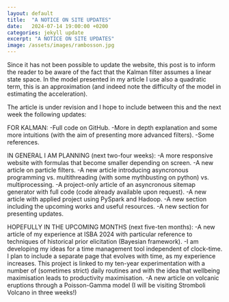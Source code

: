 ```yaml
---
layout: default
title:  "A NOTICE ON SITE UPDATES"
date:   2024-07-14 19:00:00 +0200
categories: jekyll update
excerpt: "A NOTICE ON SITE UPDATES"
image: /assets/images/rambosson.jpg
---
```


Since it has not been possible to update the website, this post is to inform the reader to be aware of the fact that the 
Kalman filter assumes a linear state space. In the model presented in my article I use also a quadratic term, this is 
an approximation (and indeed note the difficulty of the model in estimating the acceleration).

The article is under revision and I hope to include between this and the next week the following updates:

FOR KALMAN:
-Full code on GitHub.
-More in depth explanation and some more intuitions (with the aim of presenting more advanced filters).
-Some references.

IN GENERAL I AM PLANNING (next two-four weeks):
-A more responsive website with formulas that become smaller depending on screen.
-A new article on particle filters.
-A new article introducing asyncronous programming vs. multithreading (with some mythbusting on python) vs. multiprocessing.
-A project-only article of an asyncronous sitemap generator with full code (code already available upon request).
-A new article with applied project using PySpark and Hadoop.
-A new section including the upcoming works and useful resources.
-A new section for presenting updates.


HOPEFULLY IN THE UPCOMING MONTHS (next five-ten months):
-A new article of my experience at ISBA 2024 with particular reference to techniques of historical prior elicitation (Bayesian framework).
-I am developing my ideas for a time management tool independent of clock-time. I plan to include a separate page that evolves with time, as my experience
increases. This project is linked to my ten-year experimentation with a number of (sometimes strict) daily routines and with the idea that wellbeing maximisation leads to productivity maximisation.
-A new article on volcanic eruptions through a Poisson-Gamma model (I will be visiting Stromboli Volcano in three weeks!)
